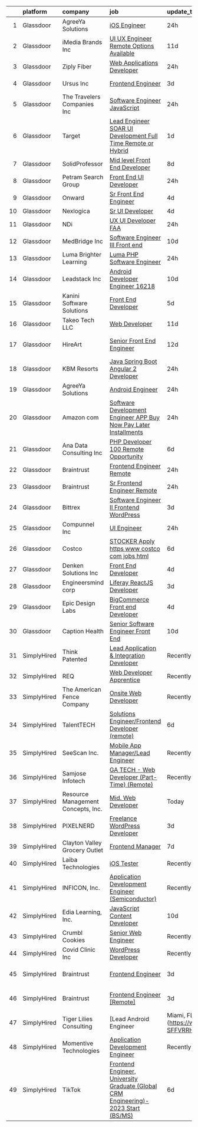 

|    | platform    | company                            | job                                                                                                                                                                                                                                                                                                                                                                                                                                                                                                                                                                                                                                                                                                                                                                                                                                                                                                                                                                                                                                                                                                                                                                                                                                                                                                                                                                                                                               | update_time   | location                 |
|---:|:------------|:-----------------------------------|:----------------------------------------------------------------------------------------------------------------------------------------------------------------------------------------------------------------------------------------------------------------------------------------------------------------------------------------------------------------------------------------------------------------------------------------------------------------------------------------------------------------------------------------------------------------------------------------------------------------------------------------------------------------------------------------------------------------------------------------------------------------------------------------------------------------------------------------------------------------------------------------------------------------------------------------------------------------------------------------------------------------------------------------------------------------------------------------------------------------------------------------------------------------------------------------------------------------------------------------------------------------------------------------------------------------------------------------------------------------------------------------------------------------------------------|:--------------|:-------------------------|
|  1 | Glassdoor   | AgreeYa Solutions                  | [iOS Engineer](https://www.glassdoor.com/partner/jobListing.htm?pos=107&ao=1110586&s=58&guid=0000018359be0767a37fd9c67ea5e3e9&src=GD_JOB_AD&t=SR&vt=w&ea=1&cs=1_45bcb667&cb=1663657970017&jobListingId=1008149253521&cpc=F41FEAB56D215062&jrtk=3-0-1gdcrs1ssjm5g801-1gdcrs1taih78800-bbee632f27406a0c--6NYlbfkN0Dwb_YIohz4zuU9-hizYTxpAJ9-qZQvsILXUPhgrrTAx2aTkX-g9zvZBk5TzOEmmnXNd6zhPISVhWO1D1IBKz5ISekghYl3Gouwf3jcKOBxYDcJEUlixk-lIFLwSA6UBd266jtHeAoob-6dcXmKd4kag2Zothl7aubJACl_NryndxcHwvNOV-QjtRp-fnFhVMZzF-sYUeJ0j3be74Op6IfwqKdY0Duh5DGoeowWgmkgpheUR8RHs6J6iBDwT4t_duPgF732JAWG1Pr_c25K2BO4LmxtDfVvReOr9LmDPj7JGPMl1F6ngmKBX6due_AcgvfS-S5gZNIfNjLCm4riGLP8pWfxjMhPzDDXpFlSHMRAI5DA3XxHi-ozh2hyf3EFG7yVymsRcXu6-GVqjevOYkVhkS23yZ94TXvZlWQ9V0Yrg1xqlH86bEA1-zNT64Of5Qn-P9XMxl4SwK83rKUZxlmBaRrrtacGTy2spVbRtfI9JUYO-wso5aQUWJOw2ueNKK4lZXGq-ya0Nw%3D%3D)                                                                                                                                                                                                                                                                                                                                                                                                                                                                                                                                                               | 24h           | New York, NY             |
|  2 | Glassdoor   | iMedia Brands  Inc                 | [UI UX Engineer  Remote Options Available ](https://www.glassdoor.com/partner/jobListing.htm?pos=106&ao=1110586&s=58&guid=0000018359be0767a37fd9c67ea5e3e9&src=GD_JOB_AD&t=SR&vt=w&ea=1&cs=1_2328df3a&cb=1663657970017&jobListingId=1008126806840&cpc=C19BE7EA145E205E&jrtk=3-0-1gdcrs1ssjm5g801-1gdcrs1taih78800-29ea8a0087b321c1--6NYlbfkN0BBtK8atiSzL1_OKElHOuhC6kZo36AFbA3XBAiBAoXlGMJ-vEY8E62v1FXcS82AH4q20mWkNID3WJ9iddHCZOb5rr_llheV8YFrPG6O8GUjuQLfKP8rXtlo5_jSBRBW3NK7adJZs3JDCrD9HS7blIdZXPAPJSLII1oF96vQ15iiZBe41vBbuPTCEzOzWNyaDcwtWOQkxPF2DzYtwDd9SEZQ27PjSkIekw9ODLDk0L8pq3oDBqwKfxMPb9iMeybNvrh0c5iCu-gTkV_7iOA3CHPAogCAGTshpgWhqNKMYHr2WEAhDmezPnjktOw2DW91J7dUoHiyrFsJxlu1kzwwH4pElrF5a6JdzieVVBUPINaY-tdzFgUCxw9VS4ALkqlfQxVqFYBE_LSzySPTyjUhfbYSbCy8LhuEXuE5BC3CtaeiSc38pCMNeYgHS-OTGEWLDniKK4CQ_XbGBXwTm7_5aqmtaXqnAuVE8eoDndj2oiG1Cwgkl8bv7WHM_1Y2t0vXOPX0py5zS1p3SB-opVbl14NT)                                                                                                                                                                                                                                                                                                                                                                                                                                                                                                                              | 11d           | Remote                   |
|  3 | Glassdoor   | Ziply Fiber                        | [Web Applications Developer](https://www.glassdoor.com/partner/jobListing.htm?pos=109&ao=1110586&s=58&guid=0000018359be0767a37fd9c67ea5e3e9&src=GD_JOB_AD&t=SR&vt=w&ea=1&cs=1_6a1f0541&cb=1663657970017&jobListingId=1008149321490&cpc=F0881FB4B112A732&jrtk=3-0-1gdcrs1ssjm5g801-1gdcrs1taih78800-325264d8ed1a5368--6NYlbfkN0AD9OuCmQkjfJ-otyp1auHAm7Mx6M3aw8danxRxcmbFa0CI-oebhP684nUnvB51hiIdxnmcn4crsKz_mfF182easAik7JK8ipJajXIS02d-pn4MHc3LSggq_g5c9WlpFCU_A2s3M90Cvu371p1xDMd8rxFeEWPN9azjfhL1hF-RGlgkZG8uRPYJvqhvrM37rfgHKTOL-ovqoCbAwHkiCknSpvqC7cMv_gPQ_4w3LFmhN6yWmEDDik14eqpm9zTpep3YEI7M_Fgv1_ANuc8cLNgA5HzgwY0IIvre5CwKuZrmmTos0wWaiJlLi44ZOaSyvYsFr4roDnAFNZ29DX3OSt7S2dA5bFchRiK6PYcYwnYnrgJES8cYzmGrIk1ofKkTl72jI1G-ZK-2kZHa0KWjZ22_j1rO8zVuOB5quP2tISsgx9WyydtI-iQbLWEezfVRgVlb6qTkpbO5KTj8tJFZw2yz9NzqUSC5m8oJnTUVOTLIwrafPLdx8zma6QKKuE7g1gZMdBKfhwV2Dw%3D%3D)                                                                                                                                                                                                                                                                                                                                                                                                                                                                                                                                                 | 24h           | Remote                   |
|  4 | Glassdoor   | Ursus  Inc                         | [Frontend Engineer](https://www.glassdoor.com/partner/jobListing.htm?pos=130&ao=1110586&s=58&guid=0000018359be0767a37fd9c67ea5e3e9&src=GD_JOB_AD&t=SR&vt=w&ea=1&cs=1_5581a7b5&cb=1663657970020&jobListingId=1008145672947&cpc=9908D8D4413DBB8A&jrtk=3-0-1gdcrs1ssjm5g801-1gdcrs1taih78800-388a4b0689de2df3--6NYlbfkN0CT8vBT9H5mqECx2dfLV_FONLPDKpIRssxVwtj05Tmm4rA5I0VNOPdM1oYsK66ov5rY7t6XLWq5P0Yr8le8mOIiQLMm2IdMDFfRCrdAj6k3GOmt2x3dmYtTTC06btqGMgcOndw68oJD1f2ECt42nQSqeNr5Qedk1M8H0GI47luTWM2D43vUlAatg9IgfoYHk0j3usKjAz_FvOJCrDAmR4OaZa3m7xAASWhxYJ0731otaSfOvry1b-zs8_XdmzRdvSYkfCA6ehKHWVbQCPry52nE2S7EmRCoGqypkY56mJQJJbnmAvfVfbH0g3z3HjAqG0GZ45Wi5dQscVi8MRtiDBS7bOSWfbRoklkwG9layaCWvLz-C9OwXgi74cXXkPXDowjx9StEr54R-_9FgDOxajPWz8nW-E1lj2gJvpkAKLyV8wU9S_T4eGgcrwQtSy4xjFwTI5oTwzTL12B9nRhc_TQ39P_gqTdMbiH5zK_LBHu8I9rlCrmsXR6YF-EUbfU0M2AySAL6FHb-Ll20j6Z3tkRfqvwFvJ-LxGZwxRqtb2S2_Ckx5JvR0NK4Or7uYkhBQrqgAIvdr5vy28ArHZ9kgoM1Si1OESlblprWFMmlN5Y-2LmARhhzYhDRm-o7qbSUDs9_0CZS2A2ef0iO4Fowc7GnIn9QAu2AKBqAbJekV5AyEu42uN_CblyvBJjeZ5uuDAP3emlurQlKB8RLZswV_x17tfiTvCxi5gXYyaO-xNPLs-mYku8jcGo6gviXxDDGfg_mXODDIev5aI_3FRTwyxTimRnxtR_TcdTrNMqbBdW1hVKUe4PeEyFcCqHZXGq74bEs8_90AKh8HWlWH-i8tcNYfcS7_scXG-i6Zg3dvB5oll67xy5A6CUa997sO3KpSTh08DWjZj0muGQvZ-Deh6_LEq0bfEvKVr5irUWYHEzmy369Cr7RWlAFcT6WFnIFBndJJhw4UPAL2Vq5oo1wRVzUHk-oL_KAI3CGIYWFeL06-kgxFZscHyKZ)                                                      | 3d            | Menlo Park, CA           |
|  5 | Glassdoor   | The Travelers Companies  Inc       | [Software Engineer   JavaScript](https://www.glassdoor.com/partner/jobListing.htm?pos=112&ao=1110586&s=58&guid=0000018359be0767a37fd9c67ea5e3e9&src=GD_JOB_AD&t=SR&vt=w&cs=1_5c4c36cb&cb=1663657970017&jobListingId=1008148867168&cpc=654405A9B1E0A9F5&jrtk=3-0-1gdcrs1ssjm5g801-1gdcrs1taih78800-4ae39eb96ac91b55--6NYlbfkN0DwhCR4mE7Dx-CLhz4PI5BhfvPze6ywMzhMsBH5psjCE2akgMDjbc7mgQRF-OO2fE6UmLVMdKW3zWyCt5hBoDHruXCq0OcqDHWkCDn2xzRmCRPwHVkMy-4LqfMSblNj1UE6ABKv-EI7J8SmpAx5-8OxV9rDjiLlo4LbojvoC4GEbb2namMIMiWI4e91a6JLYb1Eg7qwKy9b_lKzBAwhEtcaiwrnX7nkAnw6s4F7_hdrYpwTUW6_EVoL3WlyCFv-wyJkMEFGbeLw_S_S8PD-O2P88EXvGqytmD4wYGiY97tRku8Py6BXeHDz4beqwGrsFzJssUmctlKzMgFsG3cuXUO29gqBmhhO6veUjvjZ4S-uLxDlwh4-w5hdWG2aGePLr0i0V8yZTzcfThxg315ecoT2tRTsU7erdSPKPYI60cRGqv7KLW7a3XtYwM4V2tI6ewUiElRDdXmX4t34dYyoXUlMAx4GzzncUmn9k8VOFjUTAq_URyBRdnLcOKpEjkUJbKIIu_nvCBYsvXybUlE4fJPTkpIVhqO1KA_Covx5FzebVXkMKYvx2mUVSmJkhRfJLzc80P5mSjHy_t2nlMakJ06M)                                                                                                                                                                                                                                                                                                                                                                                                                                                                              | 24h           | Hartford, CT             |
|  6 | Glassdoor   | Target                             | [Lead Engineer   SOAR UI Development  Full Time Remote or Hybrid ](https://www.glassdoor.com/partner/jobListing.htm?pos=113&ao=1110586&s=58&guid=0000018359be0767a37fd9c67ea5e3e9&src=GD_JOB_AD&t=SR&vt=w&cs=1_f7ffb180&cb=1663657970018&jobListingId=1008147949443&cpc=07D58528F3898F33&jrtk=3-0-1gdcrs1ssjm5g801-1gdcrs1taih78800-d42c819ddbcf3b98--6NYlbfkN0AgONBeCfCTVljpwzR96jFX3mtyFC--n153CYnqiKkqIbEzGownH_L0_wgVvmdp1a0ADA_UfW-7y8_7EFQgAJdNRhTHBlvJPS8vN99HFLq7Uop9QeJroxkPvpY6IDsH3rxrb-cN6EGhe5P1U8KrQWN3eJVAYP8gOmhJs-4Ph8eZVbwnzDC7T74K_g8v6KGw5pzukGosZjDfxR-Os8kmrIhl7QC06IyxSEYWAHW2Pt28xwYIu_ZdV3CWjiuaYEl2XeloZeVVxp5BswJTe5ONB4HUCLMKNqVP7Sj-2RepSPFdw2c8Ts8ZM4invyiBiyUVCCo2Wyul_XXgtaWrzLURYQpNzTObzS7_6uGfZmCQxP4SG1awq6vxZfLSgdNGxQnvMJLJWkLYle6tZvxci461EK1sGT5Z-60Y3o_aygQ_9YOEybCus4QGZT1Eq1gP_8lX9kxlAY1OroW80Q%3D%3D)                                                                                                                                                                                                                                                                                                                                                                                                                                                                                                                                                                                | 1d            | Brooklyn Park, MN        |
|  7 | Glassdoor   | SolidProfessor                     | [Mid level Front End Developer](https://www.glassdoor.com/partner/jobListing.htm?pos=120&ao=1110586&s=58&guid=0000018359be0767a37fd9c67ea5e3e9&src=GD_JOB_AD&t=SR&vt=w&ea=1&cs=1_3dce7e25&cb=1663657970019&jobListingId=1008131628869&cpc=32EE424DE2B657EB&jrtk=3-0-1gdcrs1ssjm5g801-1gdcrs1taih78800-37a21ef05ad574f6--6NYlbfkN0BRnp9iq5DolHnWS2ynCcrcJf8ULs8QDjidmKWUdU9db8YxBOB8ochdcD01hnJ83m3BW16zVXIgV2V7wZcvRAS3U0adFUysVeFwfIu2g1zccqfkZuv3FZNVi-PN81ZQtn-L__TStxARP5XFx9JNq9T2upctV8-AGSU-PPC6Bq79dOoxq9HruQ9vJFwpZT6wbPf_3VmddeA2Q_9Y5KVnJNehYA_-gra0fLleYEnK-NaUEQ-o0W2iYpCFWYXbbCaNL7j1HpoBOqKCeij7nwLox_yFLd61j-7Jx9VdeQXnacOOe2BLx7aSR1JD7f9F3ok8pcwK5ra7hxeLjolqqkmf7zgTaO3gvvBwr8FJhfmpZsy7WYFzhOSWMH7TZAZGXvDqlJ3tvWZOiFM6DEs3OsxxhK8xUZ12wAPoqNtedo2WJX3xq_9fpaqTU2I--Saon-yY6isFuaEHYsyQSq_PPC9x6rV-GGwCtM2_alHk8J2-RDMfx-q87nSg-urlVTVzSS2uXh5ta2lqXOJ5wQ%3D%3D)                                                                                                                                                                                                                                                                                                                                                                                                                                                                                                                                              | 8d            | Remote                   |
|  8 | Glassdoor   | Petram Search Group                | [Front End UI Developer](https://www.glassdoor.com/partner/jobListing.htm?pos=117&ao=1110586&s=58&guid=0000018359be0767a37fd9c67ea5e3e9&src=GD_JOB_AD&t=SR&vt=w&ea=1&cs=1_1b576d9c&cb=1663657970018&jobListingId=1008148648424&cpc=39721386339D0809&jrtk=3-0-1gdcrs1ssjm5g801-1gdcrs1taih78800-64fef3229fe1c091--6NYlbfkN0AAb3EdMvKL1ledtUc8xnrE4_JFCbWTfIj6JUhfbFuVOcDFwpbXEBQkQTANdZEHsG7ecTpYa_C6EkEnuW8oENXZCzgYN_l8Vdt7rmlNX_Me7Y_zavYyW9cq4MPAWigIlEtmFv0WgOtaNUDQx8rYVPsTAFijK-LcX01jAoeZmLIgr2xhY9cgQgBaNcnLGC1tEJDBigRjFhcf-KgYW0J-PDDeFEJWV4t5rWAhDVQ5pA5pu-nwh4m8pGas9MgLirFqOQq_pBQgBL552RmILlcZldvVQhGVDDcfUKz5E5vi71uNZYjDWxWFzSVOtm-JlR1GfdEnyHLXuuwmy0XYFFeqH33RdJRuv7TuYLqXYNROYOiZ-2w5UK5YMF0NAzvcOJO01FuyrgaTEbb-5edoNWeuNnqIRpg7AStSY99-Rx4dVOB4xFnQey1hxzmMyj7iPCK4giOBv58YCeCYXLPRRIslezRm8mlOJoVj8jQYAdsOfAVD5SH_galUdU8wTcjw5h9CnUpEDfgOF00r0Q%3D%3D)                                                                                                                                                                                                                                                                                                                                                                                                                                                                                                                                                     | 24h           | Remote                   |
|  9 | Glassdoor   | Onward                             | [Sr  Front End Engineer](https://www.glassdoor.com/partner/jobListing.htm?pos=104&ao=1110586&s=58&guid=0000018359be0767a37fd9c67ea5e3e9&src=GD_JOB_AD&t=SR&vt=w&ea=1&cs=1_5b11f346&cb=1663657970016&jobListingId=1008142969717&cpc=FAE5E775D180B2FB&jrtk=3-0-1gdcrs1ssjm5g801-1gdcrs1taih78800-3f58209985c1658d--6NYlbfkN0DeXU0vMxLyKhfauY-dgUBa_3v1DHLtGGo4EP_Dl8CiYxWwp8cBxcaIxuflXFtK2GB10PWqq7vcontLkWvuiB477qHRE_dTUS1GVBGBgLV2TTf9763SwK8liSWv33qP3J3hjfdds8X1psyrtaTjKsGgyncrRY3IxP7JDn_WlV1yTwOsgaa7TRHAAdspMT6h1li1mxFUi2jAomnP87qA0vX--gIArPRbScPtGrxkWB_8w3X0QytTqLFs_4FvvOniBpM8hQrnFL3J-J_oCAjvXDVo9Yn-s_XGou_ucsedroyuwPdLyroe82xkRqMmnZ2WjNkXOkiJCropuxuUy76LrvRcF0WUN_ITXNM0B4dbxRIhNmaqmbZha5b-j42YEZsYsG9Zp_3G1prwITUo9UIu6n_4DPMZeierC6KItfvNKSHLIDmMtWvrBfKOm9HmU6eTuhnTqi9V_jlyXEXEGzXnt7WOH_IfUxpUN8nvbOXhKePOkgJKB3gZIe7aLCIZm2VtMOc%3D)                                                                                                                                                                                                                                                                                                                                                                                                                                                                                                                                                                   | 4d            | Remote                   |
| 10 | Glassdoor   | Nexlogica                          | [Sr  UI Developer](https://www.glassdoor.com/partner/jobListing.htm?pos=101&ao=1110586&s=58&guid=0000018359be0767a37fd9c67ea5e3e9&src=GD_JOB_AD&t=SR&vt=w&ea=1&cs=1_fe2c9c4f&cb=1663657970014&jobListingId=1008142688782&cpc=AECEB822CA110EBC&jrtk=3-0-1gdcrs1ssjm5g801-1gdcrs1taih78800-38084944c3eeb148--6NYlbfkN0Bzkuy17zoNwKMVjyusHhR7JNYo3SmelKzW8jp1Pa4Tk4P-4RjMLb07SB5kyZ6ZYN6fLBtGW2bKC44cqPs-9XZReLvdmHZuKbfAz7uXIu4USEREJdWtnGx_h6N2W5GmM8U7WgeS7HihI90BVFQIJcnyfxiGEMlKtp8qg1miPoTIle2LZNaZnnLs9dCHVvQEet79k4NBGUVBrXOD_iXA6FHXy0eh5SCffbNBKIlyrMhqBkBxEl8pLoCSKjKqiQ4gnoEklUpQaVBG8IL1B3t_nHAmg94Wwioy9Og1knOk2ZG_M2sFZ7pln1tcDmhKYS2-rF0a3OQXB76PAU-LgQ-ME8Eutp-95r-hN8bwQA5XIvVtVmkCUsbykfzC2ajg1hXa4uTDLD77mwbUILGfsVs8WSXWyMgjwH-69h1etogKw1rmHKlrWxkfQajJ_7sQmz_I5_Z-IidXu6suvicg7cHgzx5Cb8uu-3sP4YTGoWWzFzCDMH6Am-TsSvsT69kW1D1qSsM%3D)                                                                                                                                                                                                                                                                                                                                                                                                                                                                                                                                                                         | 4d            | Remote                   |
| 11 | Glassdoor   | NDi                                | [UX UI Developer  FAA ](https://www.glassdoor.com/partner/jobListing.htm?pos=119&ao=1110586&s=58&guid=0000018359be0767a37fd9c67ea5e3e9&src=GD_JOB_AD&t=SR&vt=w&cs=1_6ba1643f&cb=1663657970019&jobListingId=1008148827507&cpc=45DC3EB807283E85&jrtk=3-0-1gdcrs1ssjm5g801-1gdcrs1taih78800-318c476dce1b6531--6NYlbfkN0A3VaODdm2fK-WKemQE1laBmzgYXWNd3f1w72UIc7GlbNjKirEoYrPnbmzEHeayW4GxgSj4tcpznuIxkY6emDk1SMBr6lGpSqAqI0pqOYRAa0n9EGuSatZWmYuSr8DEP0DUy3ahSEevKozH32lpVk_VGwU55owPsFXSDXznMSfBX_sdNoPJdjuhTDr96KXlr4Iuwpw_ndpdreKBV6-fD4YWqVZB3G_ahG3Kwo_m0zmiqwxIT8BkIHg7_yW9IpCOo_OfT3vOmgz0VpQ5PsenWHTRmRNCwCUr05MksV1lo4REQ2SiATB5qyXVuI1nJ2xFEocMTKZaqBnSyy_pqsjSV94kIHYL6zsyGd2ni4yGUGEZf8_Qwm_OME_tOOeIkWJweau8trDlbAnsei-fzgD6-2gulEDowF5gxXL99bAGpIUoib4T_1ne470p71iPCOyXZS7PcXLpFTzg2pp0KqKAk4Fa5LamcP5miqcfg-cZTBDMQA%3D%3D)                                                                                                                                                                                                                                                                                                                                                                                                                                                                                                                                                                                           | 24h           | Remote                   |
| 12 | Glassdoor   | MedBridge Inc                      | [Software Engineer III  Front end ](https://www.glassdoor.com/partner/jobListing.htm?pos=110&ao=1110586&s=58&guid=0000018359be0767a37fd9c67ea5e3e9&src=GD_JOB_AD&t=SR&vt=w&ea=1&cs=1_3428129a&cb=1663657970017&jobListingId=1008130008575&cpc=9DC6E4D8324653EE&jrtk=3-0-1gdcrs1ssjm5g801-1gdcrs1taih78800-9f9b61bb147a0fbf--6NYlbfkN0CotuoXG-zj0ce7loIK8mowS9iYZnesocpUlUXWVBmKwSKVQreOxJkL3nZkBM5MC-N9fS3gaX4EK4LySEr6594OJ_lZzNb4uP0Om49R7QYGWMj77cYOrU3A7aQh2qh5x0fRRcugoVGwF9NQEtpt-A9SmwWhdnRwR1tuJaZF1uy4mfVAq9mOcRp92a-gew7Ujs2gRZxc6gKDmlDbXDf42aEzcyay_WCU6hBMfNf7_ZKmk-WHqd6rglNgJs11QIyRP4UCbrLLa5SI_YYGMqgFOgO3q67cOlyIr0KPWWFPgVkU2VAAKUbztZ-J8C587C2JwUX90f-0xA0zKwerQ0971qr_VKSglkv7oikmzlsRrgDslwUqtant8zBjLrZGFX2ccfuBSvmwBvK9CFJ2AroHEIMd57gQ8IbD7HG65AcdpnStwctdNeU2pi7iWGIApLnBUeYMAimeZ-fV5Yd19ncdphbOQHKXqKnu7_CchDo8k_RF4mdRQ55SKq-CpiAPeT_01Xnu9hRXGWPuSBw_5f8OpyKtfHFrlJIsqgaWS6s38GLOYiaMIqwYCEeF1CSRTlV4jSrAWxBmvczdejKh6Q_jjarD)                                                                                                                                                                                                                                                                                                                                                                                                                                                                      | 10d           | Remote                   |
| 13 | Glassdoor   | Luma  Brighter Learning            | [Luma PHP Software Engineer](https://www.glassdoor.com/partner/jobListing.htm?pos=102&ao=1110586&s=58&guid=0000018359be0767a37fd9c67ea5e3e9&src=GD_JOB_AD&t=SR&vt=w&ea=1&cs=1_a3c59f71&cb=1663657970016&jobListingId=1008149657808&cpc=4D489A1B82E31BBF&jrtk=3-0-1gdcrs1ssjm5g801-1gdcrs1taih78800-62473090c8918de6--6NYlbfkN0BlkQnXv0RbwkHbO8AJ5i4D6T9pvqr2BJY9HLRRg3oQQlLnM2WVeasQcWsC-U4bLgXgFOXvjkJs9i6D5sMkFHEWGCIKYlJTZW3x-iG7-0EqOtBUeNiN79U3puBW64ZgxiE4aCEHeQMhxneTzm5NyZFrDsD9hnAWxQ1wWqGcdhLkOgDDoMd_eMmUnEX4p_OemqfZ-HcTCZ_XfSOVgiXFiJTGTITY4yl9vYawBv2nuduN8Y6OKEjDnh9cTHPzD_nKCstcEDdwYacn97sEuvDLrlzxlPBB41ZwLlfKgqnqRc3okqS9gXqn5fCR14LwxR0PClyR8r2bkw85OCBtl35u1fRLeaZJuCHSQ_c73hc8Xumg59XbOcu9jOZd_1aje39l3lpiWw_WqO-ZOh6RRmMVDG9AnXzzePa0-sIWBMoV8AcU-D81cZBpTxlBrpbS9JJ_NTtMf1ArJqtfCQJlbB5AJlV-vjP0VkzvwntJbY1ZACBJfvf5B6ZtEegqS2xlvwb2QGVip7xAIM3voA%3D%3D)                                                                                                                                                                                                                                                                                                                                                                                                                                                                                                                                                 | 24h           | Remote                   |
| 14 | Glassdoor   | Leadstack Inc                      | [Android Developer Engineer 16218](https://www.glassdoor.com/partner/jobListing.htm?pos=124&ao=1110586&s=58&guid=0000018359be0767a37fd9c67ea5e3e9&src=GD_JOB_AD&t=SR&vt=w&ea=1&cs=1_aef6879a&cb=1663657970020&jobListingId=1008129644715&cpc=9908D8D4413DBB8A&jrtk=3-0-1gdcrs1ssjm5g801-1gdcrs1taih78800-67d52ff88b46f906--6NYlbfkN0AN1DXOJ3XjvJpsorCLbwBX67_Zmbno95PICvIB5GJH13XHFuyYrum6AmNcT9_RMPNd4b62cTMgdqiG8u41fSS0cirrRCGNIkG5p2Sk6nbdYqaFKsjX1SlRymHPySA1kFGOM_Tmlpspg_3zHFhIQN5HSOuCKhzQXXfaV-PSCRvd5VaFX-GJyiZQBIhJoLo8bSk99ioZC8Hjnj2zC6takYTiNf3xc6brMIQ0GSzpYu_0rZdPdUp3lmrRYpo4TYwuq25Hw1AGt1ndpiMuNhtKtvLoZw2nlQEFvh3hTMOkAGPCa_KU7LXlsdpjzY2IRiQ5EWzDOcMc0roavHimTb4x5h2SlILg1mUnc2lwZJsnjLwEqTO0m_NBkhPOpXK8RJV6Oa0j_LuHz70k3b7--x--FBZ-XSHF2_BvbU_MBHmC3h9IPihfifXivqOPl92_va1Ny5pWOLva0hZRdHIH58ZPEtIw_RTptvBospVG5WlIr15DAralfBtOinkM7xwegW6ffF1YJx4qtMEA2d_OMirW7uP4)                                                                                                                                                                                                                                                                                                                                                                                                                                                                                                                                       | 10d           | Remote                   |
| 15 | Glassdoor   | Kanini Software Solutions          | [Front End Developer](https://www.glassdoor.com/partner/jobListing.htm?pos=115&ao=1110586&s=58&guid=0000018359be0767a37fd9c67ea5e3e9&src=GD_JOB_AD&t=SR&vt=w&ea=1&cs=1_f1c7c3ee&cb=1663657970018&jobListingId=1008139811207&cpc=451933188B21919D&jrtk=3-0-1gdcrs1ssjm5g801-1gdcrs1taih78800-4bd3fbced5a8bf99--6NYlbfkN0COpdIKQqSGdXJbne1jxdB1qoPCfRvVCUtLKvRmqxw5GVFJjJOQdRFrrMYSHz-KhGkvHCOwyr1xkxEFfb3DcPY_cjxu5t6EJMhUsOxBeZM1EULBxSA5PgrO_Zw7vt7prWyKuiibs3TKYvzIQIXmjQKCFf3BmFqWDFMzXD8d5pkUqb6DNJK0UGzFUyx83eXn-wgy3FaIYYBRVwwabj9wLmoCU6JDwJbJ0PRP1s2ys9ywPJA_uDT7VriDMZOWAi7SMMq7AcEV5U-VyKFLJcLXx2oohf0FFrwrZUusuOEytWDvn-_oKRhtbT13lldX8hgiWKHqZLZjNWXPrFd4GbEveQJ3NecTSbpTTQOQwP7Q5NLsm1t-S8yPI1z1bnTF9u4XGX6h2ZUzJkFdApcFdt4IrT65vD2UrVRllLRUVIJ2qXGMGgdcKg3FlRMXkgw8nksDBIHNsKL4t7ELNRGo3nGFkMRRbjqrGj9Xxpp3-y9GBrciHqmU3EArXXMuqxyleiOaZYg%3D)                                                                                                                                                                                                                                                                                                                                                                                                                                                                                                                                                                      | 5d            | Remote                   |
| 16 | Glassdoor   | Takeo Tech LLC                     | [Web Developer](https://www.glassdoor.com/partner/jobListing.htm?pos=116&ao=1110586&s=58&guid=0000018359be0767a37fd9c67ea5e3e9&src=GD_JOB_AD&t=SR&vt=w&ea=1&cs=1_0356f0e0&cb=1663657970018&jobListingId=1008127102670&cpc=3BA4CE39D5B5DEF5&jrtk=3-0-1gdcrs1ssjm5g801-1gdcrs1taih78800-475c390a62d45bae--6NYlbfkN0CK_7k8dYSbrRmKmocNk28CXNsCDn_E7w1o02HLkUPeaFYk-uXvQbnF82qywuYUZJFasawyjYm0MLZwnzpvW75TVHWVFB8cAwPGh6GNr_QhWqL7ttXoZ3BKdZEm8dHn3iaomhC53fRXfk4FQbHBBzecDPcGCe1LWswF_EqAjhU1WoDiJf7eE6GPx0dy38ngyFl5s8Nm1smadLgWfJtsBp4FHTt3PHkY4ggqNQeUn5JsuwZhAeRMjeeDtLG6RYJnz_SBBtqR11Ec3tYl5N0WxRJKtgqGJt1auIoXnG4zyy_IBCaKaL4R70YfRVB1ii2bE6hQmQPFrJQQDUGvV553gQfmo9Y0V_0l9fvSiqQ9vE075IiHMkL3C61vaJMbC1YylHHbhxcMX9eByzzL1SoBurUODBEkIzkxj4gMTNy5PUPt2ddsYzv78VywTj2CCMnppSuJcOrx5jCa0Esqli34EIMghq4uUb8_UxIrqlMCenaDlQ%3D%3D)                                                                                                                                                                                                                                                                                                                                                                                                                                                                                                                                                                                              | 11d           | New York, NY             |
| 17 | Glassdoor   | HireArt                            | [Senior Front End Engineer](https://www.glassdoor.com/partner/jobListing.htm?pos=128&ao=1110586&s=58&guid=0000018359be0767a37fd9c67ea5e3e9&src=GD_JOB_AD&t=SR&vt=w&ea=1&cs=1_d47be6c9&cb=1663657970020&jobListingId=1008124874935&cpc=451933188B21919D&jrtk=3-0-1gdcrs1ssjm5g801-1gdcrs1taih78800-b59217b7f908052c--6NYlbfkN0DSgjPPcnEdvoK3uuxfISLALE6pB1FR7YSHOr_tSg5_QCn410VK5Ds4sai37YL-FnF9l6KvLWop6pYNDZTRkyNLIVhdeNOJWoSeku7f8OYh4B11VdrStzXQO2thq8lNYDgMHzqo-v49apNkx9eCiicm5xq2oYjrHFPI3YNyOW1VZB3Y2DYWqBmQnfM8yrauWyN_aJ45RrWtP6i-zgcu3JlLLJJsfaJPa0kcB00bg4UC0_nQWasBKkvN1QdwHzDpH6ga7c9p1JmHizgMFZz3VILl49UuGnphfFzt-orccxsoZhadtRPHGhbP10e9easHILAYKGvBVAJenUZrzBbeffGCtHCFlqWXtHnvOixBiS0ncUWbaFvmz4uhuZiKaAPZmGHFSto2lwxufnmZYJf-tdU0ayopt3BKs09tMFzr5tntCA8REqzM5n6vDTQFWrSDZrkz_k-cUoVTTdGYNg-l1aiCIGBebJvzQe1xAh0_EMqBGW5hf8EVc4BQ6PmqU-o41wGa7Ry6w9OBNISbM2-1hzK9slyY74EYw7skrqH6_m_VurWM-VPjc02eaWfDyVJsn1QNrX98CsjTyw%3D%3D)                                                                                                                                                                                                                                                                                                                                                                                                                                                                                  | 12d           | San Francisco, CA        |
| 18 | Glassdoor   | KBM Resorts                        | [Java Spring Boot   Angular 2 Developer](https://www.glassdoor.com/partner/jobListing.htm?pos=111&ao=1110586&s=58&guid=0000018359be0767a37fd9c67ea5e3e9&src=GD_JOB_AD&t=SR&vt=w&ea=1&cs=1_7a4d1621&cb=1663657970018&jobListingId=1008149032309&cpc=39721386339D0809&jrtk=3-0-1gdcrs1ssjm5g801-1gdcrs1taih78800-fb21813ee5c09409--6NYlbfkN0BWRoPJdz9U8aJfsoT5Jz2OKngmqzge8SyOVnKQLGM8COowi663CN-1GQ27530Tz-EM87FAj9WjFgxTSuThpJzrqR_LAmGp2jdGczJMgoseVT0RnYyNoeyIj1GaeYmeW8vlYwc2n3yjG5GFqZ-RV5Tm39hCs546UEvPQSAD-yVxL_W_KNRqfY82635rsx30LdSKMu-6ITETnqdItXNJhqnfIjwfI2mDJN6RiplIOegwT-UdYoXYI_qvULStS9UkArqtEaH4Qe6K6283LfLQtzhL7Ydq--0DFhUiy_3k7BYP2rFoDRUoltnKlo8zIBZlUPn3eNo51E3nMAmId00pgrXzsz2cd5in7hBjuG0u4BSr7DImpoZ_TUemXEWZBs2SsUcWwuJtme2ghaDArGNAzNH3VNk_ij6OAo32md5nWiodTdCPsjge3IMJf03M8oS_L6lqWWQULopJifioGLC7ufMYFuQJael6aebvidnHfF35AlWQjXnHrdzyflXPvAX8RytPj4FvGdPr7g%3D%3D)                                                                                                                                                                                                                                                                                                                                                                                                                                                                                                                                     | 24h           | Solana Beach, CA         |
| 19 | Glassdoor   | AgreeYa Solutions                  | [Android Engineer](https://www.glassdoor.com/partner/jobListing.htm?pos=108&ao=1110586&s=58&guid=0000018359be0767a37fd9c67ea5e3e9&src=GD_JOB_AD&t=SR&vt=w&ea=1&cs=1_c37c40aa&cb=1663657970017&jobListingId=1008149256955&cpc=FB7E4A1762AE5BEC&jrtk=3-0-1gdcrs1ssjm5g801-1gdcrs1taih78800-28d7a46b84ee2160--6NYlbfkN0Dwb_YIohz4zuU9-hizYTxpAJ9-qZQvsILXUPhgrrTAx2aTkX-g9zvZBk5TzOEmmnXNd6zhPISVhWT_EQ-u7FwR7E79BwDVDJrMwZWhQwN0Ojhxws0jCv7DQDn6aBH1nlgbvJd0bsDawkJq-vJMwsaSR2ihrh8BNlfcELEYo6yRKekMC08EfowRCJGSaaBkTou3BhFdJgzUkgQi-HxTnhbyZd3qIFpSp_VWwFtFPAhIWAMqlI-Zl7L2tjjWpxuMeUj-qAjM9sCeB2COOQ0ZmEbaww2IYmSuh33TyZoKsTLLQNl3WSxgtVlzp9Xz1FUF_AoCVnImHH9-ym8CY0bluELwMexx-OOw7Pfnr0np0kbU_WNFsEHbESN9YM1vP_TM1Ev1INrP9OE8TTzunrC1JSQ7OrhF1rxrHwx5alZicYbXYPZMjG-UgseL5RfM_DChXcGMgrDZmcssMIb_6Yv5I_wh38HrbCpum0_xOVuoQGHIX3OSvdNaKfkQXl3Gi0SX9swlmXGfkVu3mw%3D%3D)                                                                                                                                                                                                                                                                                                                                                                                                                                                                                                                                                           | 24h           | New York, NY             |
| 20 | Glassdoor   | Amazon com                         | [Software Development Engineer  APP Buy Now Pay Later  Installments ](https://www.glassdoor.com/partner/jobListing.htm?pos=129&ao=1110586&s=58&guid=0000018359be0767a37fd9c67ea5e3e9&src=GD_JOB_AD&t=SR&vt=w&cs=1_b558d793&cb=1663657970020&jobListingId=1008149439419&cpc=B076152010A3B66C&jrtk=3-0-1gdcrs1ssjm5g801-1gdcrs1taih78800-35906021b76e098e--6NYlbfkN0CKJOvZ2V5IrJ1cL6f27LnM8XR4tisTi-a8V3t-dR9dwsgFRvlGUQc2Ve2CGI8d6VOK0ImSEy1o8xY78nStJ2Kx_RVPb5n6H7x5Wme1_ASZ0CQJ5Gn__OW0cJ37EYNww0sep4evohQE0U0FAFBWX3TwvZZRr_2x91sK7gHp4tU6p_2zjsw9UJz-LVb6uHTWcUmDXdNJavPTuHBUg-lEJnqU6Xv-E7WYApONV6LoyOTQ0J-3oozmGBVUlGMQAI-ieV3L8wPPsXn2pXSE617Mm-txWC1FxzCwg8ieGkboovaX-Dy0frdaqcIYrgOeVJ7I7jhGI6gKZgOV96mloWkY0X623BCQc2rjTtGrzTDPek204z0PQWTJZlT6hKRyB0NHTJEJu_I2VdrSztCJ6FcWpG1FE-r0N3Ot6IbGQDIh75gfFvX15VFYxyEmGd51YKM4Ai58QVUZNBCPqQ%3D%3D)                                                                                                                                                                                                                                                                                                                                                                                                                                                                                                                                                                             | 24h           | Seattle, WA              |
| 21 | Glassdoor   | Ana Data Consulting Inc            | [PHP Developer   100  Remote Opportunity](https://www.glassdoor.com/partner/jobListing.htm?pos=114&ao=1110586&s=58&guid=0000018359be0767a37fd9c67ea5e3e9&src=GD_JOB_AD&t=SR&vt=w&ea=1&cs=1_08a3da40&cb=1663657970018&jobListingId=1008136655498&cpc=3BA4CE39D5B5DEF5&jrtk=3-0-1gdcrs1ssjm5g801-1gdcrs1taih78800-23817ce724eead3d--6NYlbfkN0CE4oJ6ADOgzMo6rVWG1sja39QP9hSoep3-VANbPJrAxhmQQ9Er9BBEJWYAYblSvB0ElYXiitmhs3zCVgtzrVdGO7yqfrfQpu01nDZwD1V0q-BNZ4RbBKQP5cpdiktR1reKGYFlS_A1f7yTdNw7NvQj0JT6ngISx9xA2djI48ixQPc2wC_O2LK0k5r5gVxK0S3qr7BG3K6rcqAtrH2cJrqd-_q9t54Y1iMRgxOcQ8AvLlxqr9AT4V97M0KsWiSImO2FZK_prsH0rfATk38N_qKIPxvKyykecxD6yga7SAD2H2o4-ASaTxRVOhoOZn1oNpfgYRmYSlFJGsYEgl-oAF_-jP40w1iA-Hf9e79TWawsxoEsBhUgwr5nUc-FbB6rAn5y9yCDf2ypzKBnZ4DrKDzzsew54WKau4HuidqDJfQVvt2IwNwm40ZrjEYUAq8gX2OMoAjOD-O43B3Q_n0XtLYrOcpmU4CGxhfdlT-3FNZzZlQua0ebxPoL_lXSPFFeD4K3TIvflXv4uA%3D%3D)                                                                                                                                                                                                                                                                                                                                                                                                                                                                                                                                    | 6d            | Remote                   |
| 22 | Glassdoor   | Braintrust                         | [Frontend Engineer  Remote ](https://www.glassdoor.com/partner/jobListing.htm?pos=103&ao=1110586&s=58&guid=0000018359be0767a37fd9c67ea5e3e9&src=GD_JOB_AD&t=SR&vt=w&ea=1&cs=1_35e52b9d&cb=1663657970016&jobListingId=1008148726890&cpc=8795CF9063CD573D&jrtk=3-0-1gdcrs1ssjm5g801-1gdcrs1taih78800-88b2ac1bc58638e9--6NYlbfkN0AL3dVr72y2kzw2kaN2Ho5i09lACUMjYeOySpm2U6KfancxgZj3VkicwItfVEuU4QlGpZtfetS6ON161XylZS0HzD3aym_iGfoYKRLbihqpxmftB2bkMYshnJX4Inx4VZxlEwvh2VHmzDagwo0x_y4uxlSFjkATvZnQBEY5g2BEQH6iC__7qfJTZWXAx6Kovjkf7VkFzUJM_uosIUIx3XpZc0XSSZuXD67JJrPGFu2nqyFXJT5S3Mfuyr7fGNjVrKfgZPzGZ-SD8DFBSdPtGdFxl2uETfivV_4sFUk7mNgtryHA_UmmbzhE3656tLKzAGnqQgs-wiEqtzrPX-hMGL2fiCiRAIxIhn65maHT3CDLNRUJ_GEVF7O5ZPclAM7DjV3Vx4qBss807fNkQH3QeTPQsz9jP7afK2xumu-eVW2t0pGupJwLkKw6vWFxFocOSPo8C5Ha6as0OFRxmX-zx2f4pdCu2vFgMD7QAb1DLa5kBkSsJGoDPfUfEiJ1d9cPGPAPsLHfsT2kNhATFCLxivMxaOV9IDdbytl6i6EN6WeZZjj7lkMa_EEnuSS6fL78T4sBnWEmH0BL53Seyl4LTGM31xNLhw68alRAuVv0BYzCKusYiT_7jcC3otTc-5eBjHO02eZJZYWKzuNDWHmhV4xL1haBZHqradFoadJRAET6BKyr2JUcLrlMf7AqomRpn0CLIn22ll2KEeAkIs2FCVQhpJf0hZgdoOXs8jTz4b_So7YQNmyW6sj-)                                                                                                                                                                                                                                                                                                             | 24h           | Alameda, CA              |
| 23 | Glassdoor   | Braintrust                         | [Sr  Frontend Engineer  Remote ](https://www.glassdoor.com/partner/jobListing.htm?pos=122&ao=1110586&s=58&guid=0000018359be0767a37fd9c67ea5e3e9&src=GD_JOB_AD&t=SR&vt=w&ea=1&cs=1_9b32dbb1&cb=1663657970019&jobListingId=1008148727436&cpc=2CAED5C921A5F994&jrtk=3-0-1gdcrs1ssjm5g801-1gdcrs1taih78800-42d291611fba8bd7--6NYlbfkN0AL3dVr72y2kzw2kaN2Ho5i09lACUMjYeOySpm2U6KfancxgZj3VkicwItfVEuU4QlGpZtfetS6OM9QpFYDHx3Y-NnddXLJE4VShMX5bJ4eAVsttG6VE7YRbrgPTXOCIc-uWnN-57MJmagD1yjjEnCMZLhcCDH4IsKmTawmWgnmprsABHhFdr_PFHszlP5oddSWkCbeV-jsAdlkpeIkGAgwq2bdvu79fPSNjqafR0CDaV_y5gkqEeAufOTSNcSxyuvfW7eD-7TbsAGpVH4ezD6D0ay5fDiihlJQuZvi1SjY4SisX2skPVWijSMdKvfxhCD2QFQehI0s-S9Rdyl_lSn3ggIx2paZkpdFmkCRghPmYrc7jFzWGGR3WWC7TRwxJOkz9YehlLkA-tOiDUE9AjJfB8EbFaGkq95TVRh8_gC-X2MGAzIJxlAnZbB_FXBv7xfQs7JP4TbUHX3hDO2ziL2HcPQkzW8lzeie5nZNP8lEscTCkAfPe0NBYh-m542fb9KsGXHftDnpBXrX89X81yvCxCPe2De_ajSabQ3SBQOosPpCPHlSFJha5y-87abOS5XKZQV5gWNGnWqlTqMmQlIHo8RtbrZwCTQ9Aq2olRDhZg9KBo9kp4_XmGHZp9gDwsM6Rpx2AhRcTC-_P-6FVLHQ_oFKVAb8Oid7vCDGSZN1ZOKtG3i94UlHktzWTrbrYzmzSbDfFT2qdIcQ135ujcbZODzJh2tnjFKjNpmOQgnW3wO-KFDvhujx)                                                                                                                                                                                                                                                                                                         | 24h           | Alameda, CA              |
| 24 | Glassdoor   | Bittrex                            | [Software Engineer II   Frontend   WordPress](https://www.glassdoor.com/partner/jobListing.htm?pos=121&ao=1110586&s=58&guid=0000018359be0767a37fd9c67ea5e3e9&src=GD_JOB_AD&t=SR&vt=w&cs=1_848caa07&cb=1663657970019&jobListingId=1008145131059&cpc=C17E88BEEFAF6676&jrtk=3-0-1gdcrs1ssjm5g801-1gdcrs1taih78800-bc254e041fd3edc9--6NYlbfkN0DG4ntHtB_rMsnfhgmnSvK2brktLme1L4SiDeJjQ-izrVOLqRJ5-yjE7k3D6lhaa8_blMYB1ilI2terdk5pM8dIUoN4YBfAdfx0zVGfe9esvt-Z4zFkhrx7PGXT3Uyr7Oe7nSn7DR5UuL7giXgi8aFClxYtMkuEHaOqoUqNJn3XEhsDccIR-06byjx9chvUnlrKbp-o_u8-75n1kBE_XVhLGIsCDFsJHH5XvutH5385iqjeTiqR8u0BFReGqu3z_Aq7arte-NTKSbkdnPJ2BBBqmm6llkMLBLfABjrSPei7kb9OqpqM5p9v6xlFHhCEa2m-cwqYh5gSBUKUEiTSpD40mQRsuTR_Ch61tWGeeiStg9Phb-mU94RTaUwgO84YnU8cgpRra4pFVdfM2QRm5hm2k_UPrRXuyvlQLS52LwZsnbm7ljFGzFXf9fb7NQtblNgusM8wz4-IcplIitvUwpV_pY81jgTh_1GkSvrMZGn4OTCJMG1Xy4Uz4xa4KjP04kpnlTcq_qzemBwjo4IZQoNP27HN2CGt5kDpAK-125hdoyDbsv8HUsZLiFPfTBcA9FTzc6VhHiYKhA68jCfYNKMW4RMaOyw2wQlNefdjaHedsw3w9ngRd0JAMJAZPAYGxcPsnc_d2QZOKyP43QvvXNWzbDv_AW624VaNavdhxVpLsyYBfCi5-PQOLMsf4JbT-Sbl16_Bsh6UD6-5zHz3BbemAJYdlzxNKXv-dwNn4KmC_1oAJKpH3Ei9g2iZP677khxInMbQ2aeLJFXBKtWgoap465oUXfgmTOz3WOs5R2AvJJirrhFO3qj7w8l3nCIvLKxBKfI9e0TUb7W0_B1RcG9twDdtPf6cFH-ISB_zWPk-zM_rM_Ym9aFrgSMD90n0vBuiv1LLeLop1CFQUstbNpXFqNiXbo5hy-f9xSVpuZav2l1Mnk6nw48iqbP5uZCsFoV7skMJDouWlqE5MpVC67lYTSGjmODgb3YcdPaV8sP1fs4-frA64fUNwPpA0EIMnj22d_fmT8ga1odpdbrFfZAS) | 3d            | Remote                   |
| 25 | Glassdoor   | Compunnel Inc                      | [UI Engineer](https://www.glassdoor.com/partner/jobListing.htm?pos=105&ao=1110586&s=58&guid=0000018359be0767a37fd9c67ea5e3e9&src=GD_JOB_AD&t=SR&vt=w&ea=1&cs=1_007fedbc&cb=1663657970017&jobListingId=1008149004501&cpc=8795CF9063CD573D&jrtk=3-0-1gdcrs1ssjm5g801-1gdcrs1taih78800-3d407aa0a6205a34--6NYlbfkN0DU7hgtDhmC-fI0i-N7DqaBmluWfFdS70gHoSazL13xmUkuPgQA02Vnl5B3602sT_rMTfu8fFEcfygLCiSQXfzqAWeBdfE0BfDGtgGWfDnBRREsyHd-p6LtBuQTLBv0iPN-320u4KFEBHVd2Z5qKHFPH9AFH3_YJ__NKD5zp8Kk_FFDFHOI0tlSQY7oZjsmHYf-KpJ8NtPf-KMJg2vSeoUwRoDvkz8lNm7KEF7P00ODjzViAxaZZA9skZXWW7KLsj8KFTkWKtPEjXYerXkB2onDxpMzGkPSSYl50O5r-2MCxi_Te2q6vryq1jBWnHAwa0LXzoCoKU6ePI1ClobRhJAMLyFxFCuwlbw6Dl620oV5DgBI0Z1end4VnI6pPc9EnoUrhnKc7FzQjYj7v893s7kN5RQn7UlyLo7bYfWMRccexvzyCB_mvqj022mE_nBbLUPZyYmSFD1fhqhYjIVeoH4RjZOg1FjMUm12DqR-G9kIqoyffKoPw88pTiQSiqTgnzAR3nWu_A2bng%3D%3D)                                                                                                                                                                                                                                                                                                                                                                                                                                                                                                                                                                | 24h           | Remote                   |
| 26 | Glassdoor   | Costco                             | [STOCKER  Apply   https   www costco com jobs html ](https://www.glassdoor.com/partner/jobListing.htm?pos=127&ao=1110586&s=58&guid=0000018359be0767a37fd9c67ea5e3e9&src=GD_JOB_AD&t=SR&vt=w&ea=1&cs=1_cd4415b9&cb=1663657970020&jobListingId=1008136519796&cpc=70D6958B2CFB98E6&jrtk=3-0-1gdcrs1ssjm5g801-1gdcrs1taih78800-aa943b18fd463208--6NYlbfkN0AKYC5QpjxDD7S2__pOxPGuIl0e6vMGbtMHcp0wT9Sh0Y-7wuFcfgoL-mZnNJ7O2DW9FayejGpq0UWi381kD1DmIUtMk1tLXcn-h0CSakrYk87RhzOk3p8m78GLbyTzE1M6tL9yFjLKGk-W_44IRV4FynbWpgab8BB8QZDhDzKnbqSefMovyrv9BELxtVuEKB3agLZKAMEOala4TW6acbV55b9tEgyI5dHic8GAhBsYjO74mAnvKJUC2OLhL1LlcLhc7NlUV9a7N4sPY94mpyDetPCeQos59Xkcn_0qVm6NHhL9xnchuJRFz5x339-BJm6omVcUj24MJ3iNswvzXxIQOxCTkFPA2qRj_GYj85aHEh0i8ZXDIJ31p0XoncnSr-yeIXV_LVKfUA0hc7Ke2nQteRkm0ErKtC4DuPRXiXsYUS48sDOjvvz7_00x-ZOfG1yPtTXQBLQX0Waye2p5O-3wk3vdr_JEQ-DaeBAVAhSfILSpI3BPx-iIy5RhFTzr6om1Qk6sbngVAA%3D%3D)                                                                                                                                                                                                                                                                                                                                                                                                                                                                                                                         | 6d            | Colchester, VT           |
| 27 | Glassdoor   | Denken Solutions Inc               | [Front End Developer](https://www.glassdoor.com/partner/jobListing.htm?pos=123&ao=1110586&s=58&guid=0000018359be0767a37fd9c67ea5e3e9&src=GD_JOB_AD&t=SR&vt=w&ea=1&cs=1_a7d1bc9a&cb=1663657970019&jobListingId=1008143202413&cpc=3BA4CE39D5B5DEF5&jrtk=3-0-1gdcrs1ssjm5g801-1gdcrs1taih78800-d0cfe35da4b0382b--6NYlbfkN0CVpS629HKSwIbWU3uCe7JYhQFqHj9gG55VMvd9q8Wv50hGiaNXpDD-eCLGfiX_7JQwEikmSU4Tmnkc6Qj6WV7-jG7qIwzYu2Zkb3bQFw0i_7jhr6M4fjRc21gPL_90YFkck5_RhjMRgj4wqsLMgH2QABlQauMZ88vB55ZdD6TbwEKneWwCktTIv7BBBD4_1CF5LU3hvajh_Juki4tpUQNa9DeUQ2Nzkq7MD5Yddyw1x6AE2moHuLMVmfyvF17boMacWiMD7cBVMJtljCMxId3LkG7fZBD1uZgnZBOXwZXCSLUGe0kuGD_nPXBEUuBujuc11xaoee_4E5t9IbkE-iTXU71TLNS3F4cW4YfgEe20coP509l-AaLV0kN4QkN1AX7c9Xi1wEStOR2kUJ_yl0uuAc2RuzoejsSBb6vg9dMyCEfnWdbP3I875jxMwootScnTv-PqOkip_Fl_A9ceQDzR6DkgBVb9y0wqEyTzV2p8VgyXj7MQW2LyYm3WiDLAqqFiGHyZI2JAcQ%3D%3D)                                                                                                                                                                                                                                                                                                                                                                                                                                                                                                                                                        | 4d            | Atlanta, GA              |
| 28 | Glassdoor   | Engineersmind corp                 | [Liferay ReactJS Developer](https://www.glassdoor.com/partner/jobListing.htm?pos=126&ao=1110586&s=58&guid=0000018359be0767a37fd9c67ea5e3e9&src=GD_JOB_AD&t=SR&vt=w&ea=1&cs=1_6d47a087&cb=1663657970020&jobListingId=1008144865925&cpc=C891152315FA1AD8&jrtk=3-0-1gdcrs1ssjm5g801-1gdcrs1taih78800-0660f66de281aeba--6NYlbfkN0ACu_hgM4mYOpGjE6TXudS1eLEYdlotK5aSiNrSIRlNjthRZ_bSXJWqMLRl1Cry0tnAL6mgKGN2r6v3tOoQVeYDyELvWYp8PZvkIgNqA4Cc4iu8gYIK_VZlm_7GNcj4en9OaR5HSauZ_fSO7ccEC6z0uLhz5FN6_OCUsZjT-ZVuTHLssywUoW_cvrPLwS27WDpqeiYq0zxoEZaqrOpWL2UeXCzwFF5ZfMkwC01dNfC08xRJmle_U_bLwnDl0LZyg9-SqjV-RmO8cCBQpxyRRYuOj7gd4KigiDBut0tlP4heqBfV4CKoo5Ezekor8TRCEMIPUiB9xjgKLyxdVAZIPp9RcSrvrykrihaxfjkAOxtfEQo9eb3F1LydZyl4kP1V6ydG8r8sD1TmU3jc215EqiJmndejucG5-eQSsxfEsnHyx81Ty_ukm8zJGDJMSwfLYkvOZqKjepeYnMh9Oh5qEV3gupofA_qnEAskHn2Noepjqi6sCmP60cYSoOTW4xwnacNwtdnGmGYVKg%3D%3D)                                                                                                                                                                                                                                                                                                                                                                                                                                                                                                                                                  | 3d            | Remote                   |
| 29 | Glassdoor   | Epic Design Labs                   | [BigCommerce Front end Developer](https://www.glassdoor.com/partner/jobListing.htm?pos=125&ao=1110586&s=58&guid=0000018359be0767a37fd9c67ea5e3e9&src=GD_JOB_AD&t=SR&vt=w&ea=1&cs=1_0f8d521e&cb=1663657970020&jobListingId=1008142641131&cpc=8795CF9063CD573D&jrtk=3-0-1gdcrs1ssjm5g801-1gdcrs1taih78800-baaf48a368998851--6NYlbfkN0CHUnoaWEuS_tgOllsHIl5Penk8b-4u1HU56XUbTn7r28TnRRV7ScasxtT3qhQ1tSJzOuCZ-7HW1tBpoWxVqDJCqr4C_f_owcc2Ho14QLHRoXi5X4Rpjy9wJzJe5S3D5_VPOAbj4cIsn7Nea0GnO9hMUIJOg1SRvYDGZDCgxsI3cQumaI2xP0TBq3HgosKfHjDDU7dobHMQ1XqhcaNFpTfEFmQGWM5ucVZluC40lDJ4NBwL2Z7T5AozSnV7zIn0UO8n8wvaYE2Gycd7GDUqrOmuc62GK95OW0IYyARrApDTyvA7WbKOGpFOA7e11eBJwLKKHrY_nGTSbcLucT2E2ElRFwM2nsOmDL7xYHkoDUPrnzmfoJ8xgIckUPWYJklgr3wERsarye-4wMfwUbl_Xs_S5316kUEWm0szOXD45MJVxg4jAeZw0dcsXKhj90PvkkazmzdmFsKlG9MZV2DchNvQs7KCwV3-mgIEfJ9XNu9T_Y2E59vNyQ5a)                                                                                                                                                                                                                                                                                                                                                                                                                                                                                                                                                                        | 4d            | Remote                   |
| 30 | Glassdoor   | Caption Health                     | [Senior Software Engineer   Front  End](https://www.glassdoor.com/partner/jobListing.htm?pos=118&ao=1110586&s=58&guid=0000018359be0767a37fd9c67ea5e3e9&src=GD_JOB_AD&t=SR&vt=w&ea=1&cs=1_9d4d289c&cb=1663657970019&jobListingId=1008129707082&cpc=5E31031E1AFF45A7&jrtk=3-0-1gdcrs1ssjm5g801-1gdcrs1taih78800-7a2e213401271134--6NYlbfkN0D6wQP-PTJJ1MeVqLteGIqTQzBU7uQam-kSr6k1mZVoGOVAzMhi0Wf0wgJuqkNx4e6qdN5Qy7e1Ho_DF6mQ_Ch1raqUXFTKwgY9n0TTsLAXuVd0R9OfWv9re8-YCg00Rq53DGXFlK52T3_RTqMhuD8SpNQZzT36S1p_3F-yZf5RDVdzYyL4-M4KDyr13TM0WtCV1KRHMH1mHQnykzVq3KRYUiIK7dGvjkbxrNGBTzbcHGqJXB-5TUR1Vue7m_-L_axYaB1nrNF21SBEzL6vBAymH99D0-iRnUMTYpk9ntMLQgUojU7L3WrgMkK-9s8XlBue2ZGejghIsV77o-WOfT9qCF4_P7B-H12l2cpHiJMGQMU-ADqi8ctuUB77UExyQkHGe_OWvoVHTAqB3D5bj4rST6ETfkfVKd1pG3mmUw52mTW1Kn2sKA9VfBPvDNflXK4uzgId5e2PTgwj2x0tjc_qfr9C5hDpjFDQ0-kEHhxHfHl0aC_57F-dtvkfAKvUIoVYxC5hmUpyovVmBqXBaMOB)                                                                                                                                                                                                                                                                                                                                                                                                                                                                                                                                  | 10d           | Remote                   |
| 31 | SimplyHired | Think Patented                     | [Lead Application & Integration Developer](https://www.simplyhired.com/job/ynQhXL7pJ2VldRp5Gi0aXI3VtJx9TYGhms1vNowZrOx3Efft6aL_qw?q=ui+engineer)                                                                                                                                                                                                                                                                                                                                                                                                                                                                                                                                                                                                                                                                                                                                                                                                                                                                                                                                                                                                                                                                                                                                                                                                                                                                                  | Recently      | Miamisburg, OH           |
| 32 | SimplyHired | REQ                                | [Web Developer Apprentice](https://www.simplyhired.com/job/3FB07gkG5Q8J6S9bC-7pWEDJce9TGYMG3cj7s-W8OYsuqAeMETmhAw?q=ui+engineer)                                                                                                                                                                                                                                                                                                                                                                                                                                                                                                                                                                                                                                                                                                                                                                                                                                                                                                                                                                                                                                                                                                                                                                                                                                                                                                  | Recently      | Las Vegas, NV            |
| 33 | SimplyHired | The American Fence Company         | [Onsite Web Developer](https://www.simplyhired.com/job/JPrro6C7w6O5TOv2cGQS-Kp6XNa4pMU8wglGByV5pMb8H9AeYMoOhg?q=ui+engineer)                                                                                                                                                                                                                                                                                                                                                                                                                                                                                                                                                                                                                                                                                                                                                                                                                                                                                                                                                                                                                                                                                                                                                                                                                                                                                                      | Recently      | Lavista, NE              |
| 34 | SimplyHired | TalentTECH                         | [Solutions Engineer/Frontend Developer (remote)](https://www.simplyhired.com/job/T5YCvDdLrC7D9xU8OcOosQSnOoiLY78-rvFG4M3F0P8sUTDvn5eNKQ?q=ui+engineer)                                                                                                                                                                                                                                                                                                                                                                                                                                                                                                                                                                                                                                                                                                                                                                                                                                                                                                                                                                                                                                                                                                                                                                                                                                                                            | 6d            | Atlanta, TX +4 locations |
| 35 | SimplyHired | SeeScan Inc.                       | [Mobile App Manager/Lead Engineer](https://www.simplyhired.com/job/XfOawD8TkrWIdFmzHizQ89TsSlGmYO9oL4t3ElB6HYY7hjjq67xhNA?q=ui+engineer)                                                                                                                                                                                                                                                                                                                                                                                                                                                                                                                                                                                                                                                                                                                                                                                                                                                                                                                                                                                                                                                                                                                                                                                                                                                                                          | Recently      | San Diego, CA            |
| 36 | SimplyHired | Samjose Infotech                   | [GA TECH - Web Developer (Part-Time) (Remote)](https://www.simplyhired.com/job/8NnPXTjdXmAQ1rbz7fomVul9g3Hp5JbVcEo2Mp6bzlaRyO8Fh2AQbA?q=ui+engineer)                                                                                                                                                                                                                                                                                                                                                                                                                                                                                                                                                                                                                                                                                                                                                                                                                                                                                                                                                                                                                                                                                                                                                                                                                                                                              | Recently      | Remote                   |
| 37 | SimplyHired | Resource Management Concepts, Inc. | [Mid. Web Developer](https://www.simplyhired.com/job/ra4WpdhFUO6XPFxQHembF26Eztc2Jwkrwe3FX2d8mGTPDvVUnFJjMg?q=ui+engineer)                                                                                                                                                                                                                                                                                                                                                                                                                                                                                                                                                                                                                                                                                                                                                                                                                                                                                                                                                                                                                                                                                                                                                                                                                                                                                                        | Today         | Indian Head, MD          |
| 38 | SimplyHired | PIXELNERD                          | [Freelance WordPress Developer](https://www.simplyhired.com/job/pHtB5h4jqNHBBrvbGzd1P-X20reXBQrf4KKWC5FgL6DcwwgSt0p60Q?q=ui+engineer)                                                                                                                                                                                                                                                                                                                                                                                                                                                                                                                                                                                                                                                                                                                                                                                                                                                                                                                                                                                                                                                                                                                                                                                                                                                                                             | 3d            | Remote                   |
| 39 | SimplyHired | Clayton Valley Grocery Outlet      | [Frontend Manager](https://www.simplyhired.com/job/mxZ7eQ803rAPSBselFFc8Fi3isWC2RgQTdPWrFRsMPVPL6uVquSwRQ?q=ui+engineer)                                                                                                                                                                                                                                                                                                                                                                                                                                                                                                                                                                                                                                                                                                                                                                                                                                                                                                                                                                                                                                                                                                                                                                                                                                                                                                          | 7d            | Concord, CA              |
| 40 | SimplyHired | Laiba Technologies                 | [iOS Tester](https://www.simplyhired.com/job/cy4ZgQizIv-eWpqo1Hj8BLAlA4oOF_4XgPcCzcIwXP85SUBwgi8zIQ?q=ui+engineer)                                                                                                                                                                                                                                                                                                                                                                                                                                                                                                                                                                                                                                                                                                                                                                                                                                                                                                                                                                                                                                                                                                                                                                                                                                                                                                                | Recently      | Remote                   |
| 41 | SimplyHired | INFICON, Inc.                      | [Application Development Engineer (Semiconductor)](https://www.simplyhired.com/job/yOq7ACyznCHUfaC5gARxWl9zW_-W5uUdGsHemgbUyBjsBq9dZnbO8g?q=ui+engineer)                                                                                                                                                                                                                                                                                                                                                                                                                                                                                                                                                                                                                                                                                                                                                                                                                                                                                                                                                                                                                                                                                                                                                                                                                                                                          | Recently      | East Syracuse, NY        |
| 42 | SimplyHired | Edia Learning, Inc.                | [JavaScript Content Developer](https://www.simplyhired.com/job/BekBcFinBcXuVSD25OKCceV4gfBjApbVnu-TeyJ5eUIYKad3W9FCeg?q=ui+engineer)                                                                                                                                                                                                                                                                                                                                                                                                                                                                                                                                                                                                                                                                                                                                                                                                                                                                                                                                                                                                                                                                                                                                                                                                                                                                                              | 10d           | Remote                   |
| 43 | SimplyHired | Crumbl Cookies                     | [Senior Web Engineer](https://www.simplyhired.com/job/zhD6TPMCUtDEAx-aI271x9uY1_oB70JVFJVfxGn3NnkZhCpL7IJh1Q?q=ui+engineer)                                                                                                                                                                                                                                                                                                                                                                                                                                                                                                                                                                                                                                                                                                                                                                                                                                                                                                                                                                                                                                                                                                                                                                                                                                                                                                       | Recently      | Lindon, UT               |
| 44 | SimplyHired | Covid Clinic Inc                   | [WordPress Developer](https://www.simplyhired.com/job/dbvSQmC7qX2_7_--FHo7nPLd3oWU_SUGL7E4rX63d_pTWPynMXe2og?q=ui+engineer)                                                                                                                                                                                                                                                                                                                                                                                                                                                                                                                                                                                                                                                                                                                                                                                                                                                                                                                                                                                                                                                                                                                                                                                                                                                                                                       | Recently      | California               |
| 45 | SimplyHired | Braintrust                         | [Frontend Engineer](https://www.simplyhired.com/job/TZOiNg49PgqP6u6Dm95FVh9L0TmpadTy60_M6Imccw8zZPnsV1VBUg?q=ui+engineer)                                                                                                                                                                                                                                                                                                                                                                                                                                                                                                                                                                                                                                                                                                                                                                                                                                                                                                                                                                                                                                                                                                                                                                                                                                                                                                         | 3d            | San Francisco, CA        |
| 46 | SimplyHired | Braintrust                         | [Frontend Engineer [Remote]](https://www.simplyhired.com/job/h2D69lSuXlhS76Nva7hAiv-8V1iHNd_cgWzbOxEBWJxeWpkxOS_rLA?q=ui+engineer)                                                                                                                                                                                                                                                                                                                                                                                                                                                                                                                                                                                                                                                                                                                                                                                                                                                                                                                                                                                                                                                                                                                                                                                                                                                                                                | 3d            | San Francisco, CA        |
| 47 | SimplyHired | Tiger Lilies Consulting            | [Lead Android Engineer | Miami, FL](https://www.simplyhired.com/job/dkL1Ix7nZSbl_9hfANRsrzhYmnd4-SFFVRRHwGQV-Z-ZUdW6Da4_pQ?q=ui+engineer)                                                                                                                                                                                                                                                                                                                                                                                                                                                                                                                                                                                                                                                                                                                                                                                                                                                                                                                                                                                                                                                                                                                                                                                                                                                                                         | Recently      | Miami, FL                |
| 48 | SimplyHired | Momentive Technologies             | [Application Development Engineer](https://www.simplyhired.com/job/dP0Q7Vnq-jOTa_dYHslFnzrXoww9eMxRJTNWPWA68rjA4obqfrDGkg?q=ui+engineer)                                                                                                                                                                                                                                                                                                                                                                                                                                                                                                                                                                                                                                                                                                                                                                                                                                                                                                                                                                                                                                                                                                                                                                                                                                                                                          | Recently      | Strongsville, OH         |
| 49 | SimplyHired | TikTok                             | [Frontend Engineer, University Graduate (Global CRM Engineering)- 2023 Start (BS/MS)](https://www.simplyhired.com/job/-WpLTHwTzMgSfmEuRBp06vVKgZjW-v3mQbRNEz_PwzZrdF1rd6_j8A?q=ui+engineer)                                                                                                                                                                                                                                                                                                                                                                                                                                                                                                                                                                                                                                                                                                                                                                                                                                                                                                                                                                                                                                                                                                                                                                                                                                       | 6d            | Mountain View, CA        |